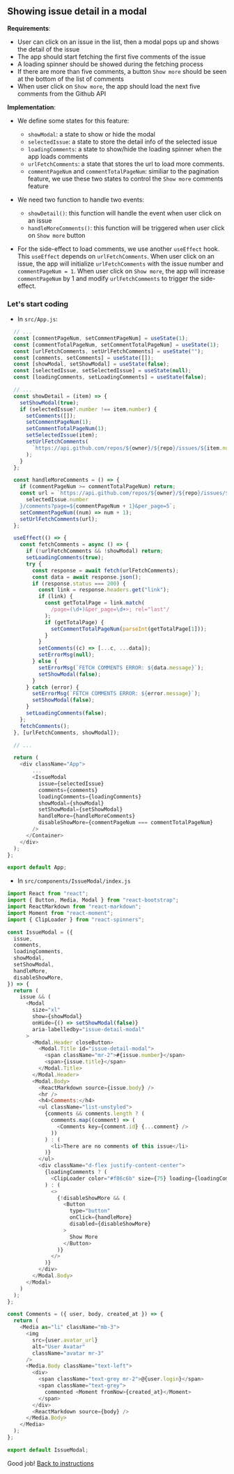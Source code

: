 ## Showing issue detail in a modal

**Requirements**:

- User can click on an issue in the list, then a modal pops up and shows the detail of the issue
- The app should start fetching the first five comments of the issue
- A loading spinner should be showed during the fetching process
- If there are more than five comments, a button `Show more` should be seen at the bottom of the list of comments
- When user click on `Show more`, the app should load the next five comments from the Github API

**Implementation**:

- We define some states for this feature:
  - `showModal`: a state to show or hide the modal
  - `selectedIssue`: a state to store the detail info of the selected issue
  - `loadingComments`: a state to show/hide the loading spinner when the app loads comments
  - `urlFetchComments`: a state that stores the url to load more comments.
  - `commentPageNum` and `commentTotalPageNum`: similiar to the pagination feature, we use these two states to control the `Show more` comments feature
  
- We need two function to handle two events:
  - `showDetail()`: this function will handle the event when user click on an issue
  - `handleMoreComments()`: this function will be triggered when user click on `Show more` button

- For the side-effect to load comments, we use another `useEffect` hook. This `useEffect` depends on `urlFetchComments`. When user click on an issue, the app will initialize `urlFetchComments` with the issue number and `commentPageNum = 1`. When user click on `Show more`, the app will increase `commentPageNum` by 1 and modify `urlFetchComments` to trigger the side-effect.

### Let's start coding

- In `src/App.js`:

```javascript
  // ...
  const [commentPageNum, setCommentPageNum] = useState(1);
  const [commentTotalPageNum, setCommentTotalPageNum] = useState(1);
  const [urlFetchComments, setUrlFetchComments] = useState("");
  const [comments, setComments] = useState([]);
  const [showModal, setShowModal] = useState(false);
  const [selectedIssue, setSelectedIssue] = useState(null);
  const [loadingComments, setLoadingComments] = useState(false);

  // ...
  const showDetail = (item) => {
    setShowModal(true);
    if (selectedIssue?.number !== item.number) {
      setComments([]);
      setCommentPageNum(1);
      setCommentTotalPageNum(1);
      setSelectedIssue(item);
      setUrlFetchComments(
        `https://api.github.com/repos/${owner}/${repo}/issues/${item.number}/comments?page=1&per_page=5`
      );
    }
  };

  const handleMoreComments = () => {
    if (commentPageNum >= commentTotalPageNum) return;
    const url = `https://api.github.com/repos/${owner}/${repo}/issues/${
      selectedIssue.number
    }/comments?page=${commentPageNum + 1}&per_page=5`;
    setCommentPageNum((num) => num + 1);
    setUrlFetchComments(url);
  };

  useEffect(() => {
    const fetchComments = async () => {
      if (!urlFetchComments && !showModal) return;
      setLoadingComments(true);
      try {
        const response = await fetch(urlFetchComments);
        const data = await response.json();
        if (response.status === 200) {
          const link = response.headers.get("link");
          if (link) {
            const getTotalPage = link.match(
              /page=(\d+)&per_page=\d+>; rel="last"/
            );
            if (getTotalPage) {
              setCommentTotalPageNum(parseInt(getTotalPage[1]));
            }
          }
          setComments((c) => [...c, ...data]);
          setErrorMsg(null);
        } else {
          setErrorMsg(`FETCH COMMENTS ERROR: ${data.message}`);
          setShowModal(false);
        }
      } catch (error) {
        setErrorMsg(`FETCH COMMENTS ERROR: ${error.message}`);
        setShowModal(false);
      }
      setLoadingComments(false);
    };
    fetchComments();
  }, [urlFetchComments, showModal]);

  // ...

  return (
    <div className="App">
        ...
        <IssueModal
          issue={selectedIssue}
          comments={comments}
          loadingComments={loadingComments}
          showModal={showModal}
          setShowModal={setShowModal}
          handleMore={handleMoreComments}
          disableShowMore={commentPageNum === commentTotalPageNum}
        />
      </Container>
    </div>
  );
};

export default App;
```

- In `src/components/IssueModal/index.js`

```javascript
import React from "react";
import { Button, Media, Modal } from "react-bootstrap";
import ReactMarkdown from "react-markdown";
import Moment from "react-moment";
import { ClipLoader } from "react-spinners";

const IssueModal = ({
  issue,
  comments,
  loadingComments,
  showModal,
  setShowModal,
  handleMore,
  disableShowMore,
}) => {
  return (
    issue && (
      <Modal
        size="xl"
        show={showModal}
        onHide={() => setShowModal(false)}
        aria-labelledby="issue-detail-modal"
      >
        <Modal.Header closeButton>
          <Modal.Title id="issue-detail-modal">
            <span className="mr-2">#{issue.number}</span>
            <span>{issue.title}</span>
          </Modal.Title>
        </Modal.Header>
        <Modal.Body>
          <ReactMarkdown source={issue.body} />
          <hr />
          <h4>Comments:</h4>
          <ul className="list-unstyled">
            {comments && comments.length ? (
              comments.map((comment) => (
                <Comments key={comment.id} {...comment} />
              ))
            ) : (
              <li>There are no comments of this issue</li>
            )}
          </ul>
          <div className="d-flex justify-content-center">
            {loadingComments ? (
              <ClipLoader color="#f86c6b" size={75} loading={loadingComments} />
            ) : (
              <>
                {!disableShowMore && (
                  <Button
                    type="button"
                    onClick={handleMore}
                    disabled={disableShowMore}
                  >
                    Show More
                  </Button>
                )}
              </>
            )}
          </div>
        </Modal.Body>
      </Modal>
    )
  );
};

const Comments = ({ user, body, created_at }) => {
  return (
    <Media as="li" className="mb-3">
      <img
        src={user.avatar_url}
        alt="User Avatar"
        className="avatar mr-3"
      />
      <Media.Body className="text-left">
        <div>
          <span className="text-grey mr-2">@{user.login}</span>
          <span className="text-grey">
            commented <Moment fromNow>{created_at}</Moment>
          </span>
        </div>
        <ReactMarkdown source={body} />
      </Media.Body>
    </Media>
  );
};

export default IssueModal;
```


Good job! [Back to instructions](../README.md)